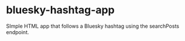 # bluesky-hashtag-app
SImple HTML app that follows a Bluesky hashtag using the searchPosts endpoint.
